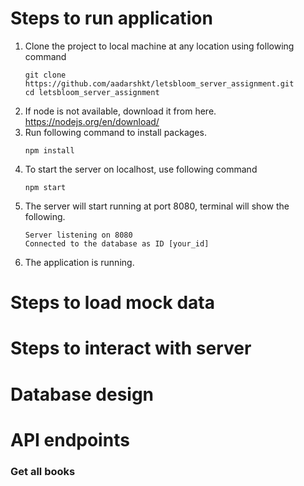 # Steps to run application

1. Clone the project to local machine at any location using following command
   ```
   git clone https://github.com/aadarshkt/letsbloom_server_assignment.git
   cd letsbloom_server_assignment
   ```
2. If node is not available, download it from here. https://nodejs.org/en/download/
3. Run following command to install packages.
   ```
   npm install
   ```
4. To start the server on localhost, use following command
   ```
   npm start
   ```
5. The server will start running at port 8080, terminal will show the following.
   ```
   Server listening on 8080
   Connected to the database as ID [your_id]
   ```
6. The application is running.

# Steps to load mock data

# Steps to interact with server

# Database design

# API endpoints

<h3>Get all books</h3>


